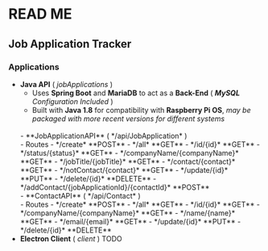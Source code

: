 # READ ME
## Job Application Tracker

### Applications

- **Java API** ( *jobApplications* )
    <br>
    - Uses **Spring Boot** and **MariaDB** to act as a **Back-End** ( ***MySQL** Configuration Included* )
    - Built with **Java 1.8** for compatibility with **Raspberry Pi OS**, *may be packaged with more recent versions for different systems*
    <br>
    - **JobApplicationAPI** ( */api/JobApplication* )
    <br>
    - Routes
        - */create* **POST**
        - */all* **GET**
        - */id/{id}* **GET**
        - */status/{status}* **GET**
        - */companyName/{companyName}* **GET**
        - */jobTitle/{jobTitle}* **GET**
        - */contact/{contact}* **GET**
        - */notContact/{contact}* **GET**
        - */update/{id}* **PUT**
        - */delete/{id}* **DELETE**
        - */addContact/{jobApplicationId}/{contactId}* **POST**
    <br>
    - **ContactAPI** ( */api/Contact* )
    <br>
    - Routes
        - */create* **POST**
        - */all* **GET**
        - */id/{id}* **GET**
        - */companyName/{companyName}* **GET**
        - */name/{name}* **GET**
        - */email/{email}* **GET**
        - */update/{id}* **PUT**
        - */delete/{id}* **DELETE**
    <br>
- **Electron Client** ( *client* )
TODO